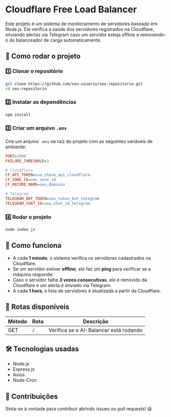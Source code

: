 # Cloudflare Free Load Balancer

Este projeto é um sistema de monitoramento de servidores baseado em Node.js. Ele verifica a saúde dos servidores registrados na Cloudflare, enviando alertas via Telegram caso um servidor esteja offline e removendo-o do balanceador de carga automaticamente.

## 🚀 Como rodar o projeto

### 1️⃣ Clonar o repositório
```sh
git clone https://github.com/seu-usuario/seu-repositorio.git
cd seu-repositorio
```

### 2️⃣ Instalar as dependências
```sh
npm install
```

### 3️⃣ Criar um arquivo `.env`
Crie um arquivo `.env` na raiz do projeto com as seguintes variáveis de ambiente:
```ini
PORT=3000
FAILURE_THRESHOLD=3

# Cloudflare
CF_API_TOKEN=sua_chave_api_cloudflare
CF_ZONE_ID=seu_zone_id
CF_RECORD_NAME=seu_dominio

# Telegram
TELEGRAM_BOT_TOKEN=seu_token_bot_telegram
TELEGRAM_CHAT_ID=seu_chat_id_telegram
```

### 4️⃣ Rodar o projeto
```sh
node index.js
```

## 🔄 Como funciona
- A cada **1 minuto**, o sistema verifica os servidores cadastrados na Cloudflare.
- Se um servidor estiver **offline**, ele faz um **ping** para verificar se a máquina responde.
- Caso o servidor falhe **3 vezes consecutivas**, ele é removido da Cloudflare e um alerta é enviado via Telegram.
- A cada **1 hora**, a lista de servidores é atualizada a partir da Cloudflare.

## 📡 Rotas disponíveis
| Método | Rota  | Descrição |
|--------|------|-------------|
| GET    | `/`  | Verifica se o AI-Balancer está rodando |

## 🛠 Tecnologias usadas
- Node.js
- Express.js
- Axios
- Node-Cron

## 📢 Contribuições
Sinta-se à vontade para contribuir abrindo issues ou pull requests! 😃

